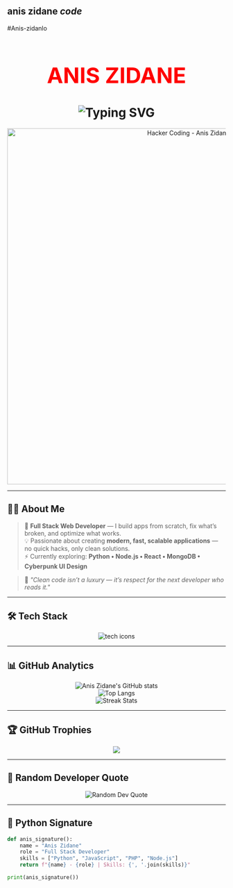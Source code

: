 ## anis zidane *code*
#Anis-zidanlo
<!--

  🔥 ANIS ZIDANE — Professional GitHub README
-->

<h1 align="center" style="font-size:50px; font-weight:bold; color:#FF0000;">
  ANIS ZIDANE
</h1>

<h1 align="center">
  <img src="https://readme-typing-svg.demolab.com?font=Fira+Code&weight=600&size=32&duration=4000&pause=1000&color=FF0000&center=true&vCenter=true&width=800&lines=Full+Stack+Web+Developer;Cyberpunk+%7C+Creative+%7C+Minimalist;Python+%7C+Node.js+%7C+React+%7C+MongoDB" alt="Typing SVG" />
</h1>

<!-- 🔥 Hacker Coding GIF -->
<p align="center">
  <img src="https://i.gifer.com/3HeK.gif" width="820" alt="Hacker Coding - Anis Zidane" />
</p>

---

## 👨‍💻 About Me  

> 🔴 **Full Stack Web Developer** — I build apps from scratch, fix what’s broken, and optimize what works.  
> 💡 Passionate about creating **modern, fast, scalable applications** — no quick hacks, only clean solutions.  
> ⚡ Currently exploring: **Python • Node.js • React • MongoDB • Cyberpunk UI Design**  

> 🎯 *"Clean code isn’t a luxury — it’s respect for the next developer who reads it."*  

---

## 🛠️ Tech Stack  

<div align="center">
  <img src="https://skillicons.dev/icons?i=python,js,php,nodejs,react,html,css,mysql,mongodb,git,github,vscode,figma,linux,docker" alt="tech icons" />
</div>

---

## 📊 GitHub Analytics  

<div align="center">

![Anis Zidane's GitHub stats](https://github-readme-stats.vercel.app/api?username=aniszidane&show_icons=true&theme=radical&title_color=FF0000&icon_color=FF0000&bg_color=0d1117&hide_border=true)  
![Top Langs](https://github-readme-stats.vercel.app/api/top-langs/?username=aniszidane&layout=compact&theme=radical&title_color=FF0000&bg_color=0d1117&hide_border=true)  
![Streak Stats](https://streak-stats.demolab.com?user=aniszidane&theme=radical&ring=FF0000&fire=FF0000&currStreakLabel=FF0000&background=0d1117&hide_border=true)

</div>

---

## 🏆 GitHub Trophies  

<p align="center">
  <img src="https://github-profile-trophy.vercel.app/?username=aniszidane&theme=radical&column=6&margin-w=10&margin-h=10&no-frame=true&title=Commits,Stars,Followers,Repositories,PullRequest,Issues" />
</p>

---

## 📜 Random Developer Quote  

<p align="center">
  <img src="https://quotes-github-readme.vercel.app/api?type=horizontal&theme=radical&quote=Clean+Code+Always+Wins&author=Anis+Zidane" alt="Random Dev Quote"/>
</p>

---

## 🐍 Python Signature  

```python
def anis_signature():
    name = "Anis Zidane"
    role = "Full Stack Developer"
    skills = ["Python", "JavaScript", "PHP", "Node.js"]
    return f"{name} - {role} | Skills: {', '.join(skills)}"

print(anis_signature())

